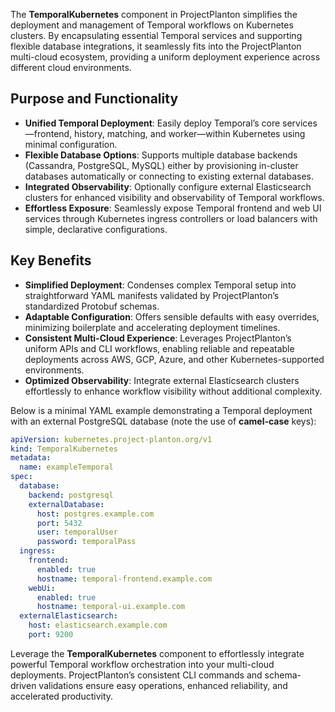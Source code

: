 The **TemporalKubernetes** component in ProjectPlanton simplifies the deployment and management of Temporal workflows on
Kubernetes clusters. By encapsulating essential Temporal services and supporting flexible database integrations, it
seamlessly fits into the ProjectPlanton multi-cloud ecosystem, providing a uniform deployment experience across
different cloud environments.

## Purpose and Functionality

- **Unified Temporal Deployment**: Easily deploy Temporal’s core services—frontend, history, matching, and worker—within
  Kubernetes using minimal configuration.
- **Flexible Database Options**: Supports multiple database backends (Cassandra, PostgreSQL, MySQL) either by
  provisioning in-cluster databases automatically or connecting to existing external databases.
- **Integrated Observability**: Optionally configure external Elasticsearch clusters for enhanced visibility and
  observability of Temporal workflows.
- **Effortless Exposure**: Seamlessly expose Temporal frontend and web UI services through Kubernetes ingress
  controllers or load balancers with simple, declarative configurations.

## Key Benefits

- **Simplified Deployment**: Condenses complex Temporal setup into straightforward YAML manifests validated by
  ProjectPlanton’s standardized Protobuf schemas.
- **Adaptable Configuration**: Offers sensible defaults with easy overrides, minimizing boilerplate and accelerating
  deployment timelines.
- **Consistent Multi-Cloud Experience**: Leverages ProjectPlanton’s uniform APIs and CLI workflows, enabling reliable
  and repeatable deployments across AWS, GCP, Azure, and other Kubernetes-supported environments.
- **Optimized Observability**: Integrate external Elasticsearch clusters effortlessly to enhance workflow visibility
  without additional complexity.

Below is a minimal YAML example demonstrating a Temporal deployment with an external PostgreSQL database (note the use
of **camel-case** keys):

```yaml
apiVersion: kubernetes.project-planton.org/v1
kind: TemporalKubernetes
metadata:
  name: exampleTemporal
spec:
  database:
    backend: postgresql
    externalDatabase:
      host: postgres.example.com
      port: 5432
      user: temporalUser
      password: temporalPass
  ingress:
    frontend:
      enabled: true
      hostname: temporal-frontend.example.com
    webUi:
      enabled: true
      hostname: temporal-ui.example.com
  externalElasticsearch:
    host: elasticsearch.example.com
    port: 9200
```

Leverage the **TemporalKubernetes** component to effortlessly integrate powerful Temporal workflow orchestration into
your multi-cloud deployments. ProjectPlanton’s consistent CLI commands and schema-driven validations ensure easy
operations, enhanced reliability, and accelerated productivity.
